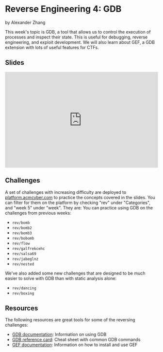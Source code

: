 # Reverse Engineering 4: GDB
by Alexander Zhang

This week's topic is GDB, a tool that allows us to control the execution of processes and inspect their state.
This is useful for debugging, reverse engineering, and exploit development.
We will also learn about GEF, a GDB extension with lots of useful features for CTFs.

## Slides
<iframe src="https://docs.google.com/presentation/d/e/2PACX-1vQmj2dNYYoUR41U2RdCynZUSHgIFRsa4uswnlm-I13fekNJiUAR7jZAE1uxw67YHl7wliUyAQqMJxKD/embed?start=false&loop=false&delayms=3000" frameborder="0" width="100%" style="aspect-ratio: 16 / 10;" allowfullscreen="true" mozallowfullscreen="true" webkitallowfullscreen="true"></iframe>

## Challenges
A set of challenges with increasing difficulty are deployed to [platform.acmcyber.com](https://platform.acmcyber.com) to practice the concepts covered in the slides. You can filter for them on the platform by checking "rev" under "Categories", and "week 5" under "week". They are:
You can practice using GDB on the challenges from previous weeks:
- `rev/bomb`
- `rev/bomb2`
- `rev/bomb3`
- `rev/bobomb`
- `rev/flow`
- `rev/galfrekcehc`
- `rev/salsa69`
- `rev/jabeglnz`
- `rev/nested`

We've also added some new challenges that are designed to be much easier to solve with GDB than with static analysis alone:
- `rev/dancing`
- `rev/boxing`

## Resources
The following resources are great tools for some of the reversing challenges:
- [GDB documentation](https://sourceware.org/gdb/documentation/): Information on using GDB
- [GDB reference card](https://www.sourceware.org/gdb/download/onlinedocs/refcard.pdf): Cheat sheet with common GDB commands
- [GEF documentation](https://hugsy.github.io/gef/): Information on how to install and use GEF
